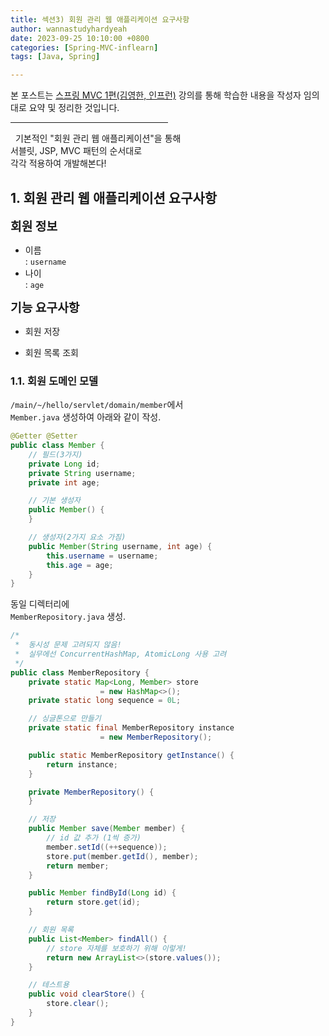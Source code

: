 ```yaml
---
title: 섹션3) 회원 관리 웹 애플리케이션 요구사항
author: wannastudyhardyeah
date: 2023-09-25 10:10:00 +0800
categories: [Spring-MVC-inflearn]
tags: [Java, Spring]

---
```

본 포스트는 <a href="https://www.inflearn.com/course/%EC%8A%A4%ED%94%84%EB%A7%81-mvc-1/">스프링 MVC 1편(김영한, 인프런)</a> 강의를 통해 학습한 내용을 작성자 임의 대로 요약 및 정리한 것입니다.<br>
<hr width="50%">

&nbsp;&nbsp;기본적인 "회원 관리 웹 애플리케이션"을 통해<br>
서블릿, JSP, MVC 패턴의 순서대로<br>
각각 적용하여 개발해본다!<br>

<h2 id="member-app-needs">1. 회원 관리 웹 애플리케이션 요구사항</h2>

<b style="font-size:1.2rem">회원 정보</b><br>
- 이름<br>
\: ``username``<br>
- 나이<br>
\: ``age``<br>

<b style="font-size:1.2rem">기능 요구사항</b><br>
- 회원 저장<br>

- 회원 목록 조회<br>

<h3 id="member-domain-model-h3">1.1. 회원 도메인 모델</h3>

``/main/~/hello/servlet/domain/member``에서<br>
``Member.java`` 생성하여 아래와 같이 작성.<br>

```java
@Getter @Setter
public class Member {
    // 필드(3가지)
    private Long id;
    private String username;
    private int age;

    // 기본 생성자
    public Member() {
    }

    // 생성자(2가지 요소 가짐)
    public Member(String username, int age) {
        this.username = username;
        this.age = age;
    }
}
```

동일 디렉터리에<br>
``MemberRepository.java`` 생성.<br>

```java
/*
 *  동시성 문제 고려되지 않음!
 *  실무에선 ConcurrentHashMap, AtomicLong 사용 고려
 */
public class MemberRepository {
    private static Map<Long, Member> store 
                    = new HashMap<>();
    private static long sequence = 0L;

    // 싱글톤으로 만들기
    private static final MemberRepository instance 
                    = new MemberRepository();

    public static MemberRepository getInstance() {
        return instance;
    }

    private MemberRepository() {
    }

    // 저장
    public Member save(Member member) {
        // id 값 추가 (1씩 증가)
        member.setId((++sequence));
        store.put(member.getId(), member);
        return member;
    }

    public Member findById(Long id) {
        return store.get(id);
    }

    // 회원 목록
    public List<Member> findAll() {
        // store 자체를 보호하기 위해 이렇게!
        return new ArrayList<>(store.values());
    }

    // 테스트용
    public void clearStore() {
        store.clear();
    }
}

```